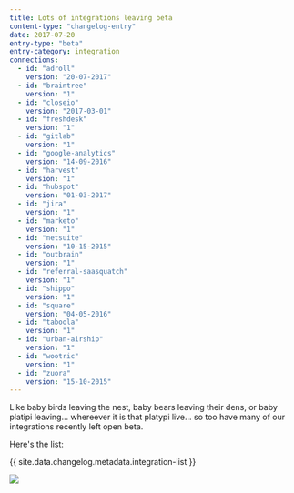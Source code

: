 ```yaml
---
title: Lots of integrations leaving beta
content-type: "changelog-entry"
date: 2017-07-20
entry-type: "beta"
entry-category: integration
connections:
  - id: "adroll"
    version: "20-07-2017"
  - id: "braintree"
    version: "1"
  - id: "closeio"
    version: "2017-03-01"
  - id: "freshdesk"
    version: "1"
  - id: "gitlab"
    version: "1"
  - id: "google-analytics"
    version: "14-09-2016"
  - id: "harvest"
    version: "1"
  - id: "hubspot"
    version: "01-03-2017"
  - id: "jira"
    version: "1"
  - id: "marketo"
    version: "1"
  - id: "netsuite"
    version: "10-15-2015"
  - id: "outbrain"
    version: "1"
  - id: "referral-saasquatch"
    version: "1"
  - id: "shippo"
    version: "1"
  - id: "square"
    version: "04-05-2016"
  - id: "taboola"
    version: "1"
  - id: "urban-airship"
    version: "1"
  - id: "wootric"
    version: "1"
  - id: "zuora"
    version: "15-10-2015"
---
```


Like baby birds leaving the nest, baby bears leaving their dens, or baby platipi leaving... whereever it is that platypi live... so too have many of our integrations recently left open beta.

Here's the list:

{{ site.data.changelog.metadata.integration-list }}

![](https://media.giphy.com/media/kNV2JASorNjoY/giphy.gif)